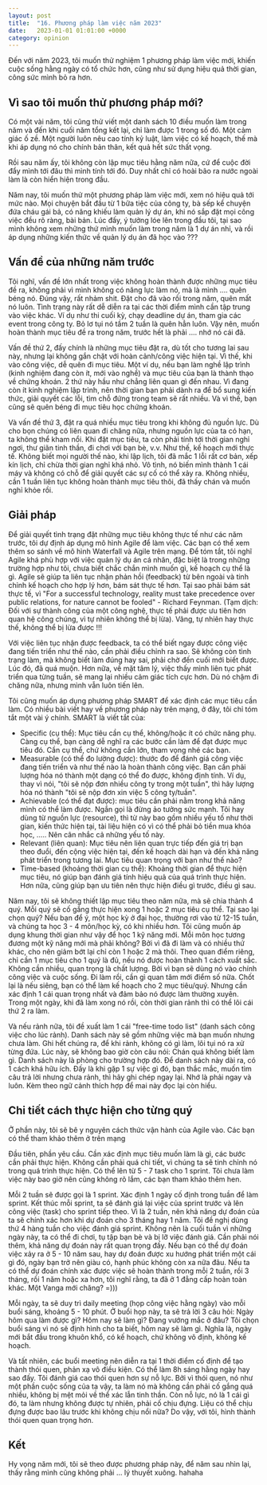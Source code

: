 ```yaml
---
layout: post
title:  "16. Phương pháp làm việc năm 2023"
date:   2023-01-01 01:01:00 +0000
category: opinion
---
```


Đến với năm 2023, tôi muốn thử nghiệm 1 phương pháp làm việc mới, khiến cuộc sống hằng ngày có tổ chức hơn, cũng như sử dụng hiệu quả thời gian, công sức mình bỏ ra hơn. 

## Vì sao tôi muốn thử phương pháp mới? 

Có một vài năm, tôi cũng thử viết một danh sách 10 điều muốn làm trong năm và đến khi cuối năm tổng kết lại, chỉ làm được 1 trong số đó. Một cảm giác ố zề. Một người luôn nêu cao tính kỷ luật, làm việc có kế hoạch, thế mà khi áp dụng nó cho chính bản thân, kết quả hết sức thất vọng. 

Rồi sau năm ấy, tôi không còn lập mục tiêu hằng năm nữa, cứ để cuộc đời đẩy mình tới đâu thì mình tính tới đó. Duy nhất chỉ có hoài bão ra nước ngoài làm là còn hiển hiện trong đầu. 

Năm nay, tôi muốn thử một phương pháp làm việc mới, xem nó hiệu quả tới mức nào. Mọi chuyện bắt đầu từ 1 bữa tiệc của công ty, bà sếp kể chuyện đứa cháu gái bả, có năng khiếu làm quản lý dự án, khi nó sắp đặt mọi công việc đều rõ ràng, bài bản. Lúc đấy, ý tưởng lóe lên trong đầu tôi, tại sao mình không xem những thứ mình muốn làm trong năm là 1 dự án nhỉ, và rồi áp dụng những kiến thức về quản lý dụ án đã học vào ??? 

## Vấn đề của những năm trước 

Tôi nghĩ, vấn đề lớn nhất trong việc không hoàn thành được những mục tiêu đề ra, không phải vì mình không có năng lực làm nó, mà là mình .... quên béng nó. Đúng vậy, rất nhảm shit. Đặt cho đã vào rồi trong năm, quên mất nó luôn. Tình trạng này rất dễ diễn ra tại các thời điểm mình cần tập trung vào việc khác. Ví dụ như thi cuối kỳ, chạy deadline dự án, tham gia các event trong công ty. Bỏ lơ tụi nó tầm 2 tuần là quên hẳn luôn. Vậy nên, muốn hoàn thành mục tiêu đề ra trong năm, trước hết là phải .... nhớ nó cái đã. 

Vấn đề thứ 2, đấy chính là những mục tiêu đặt ra, dù tốt cho tương lai sau này, nhưng lại không gắn chặt với hoàn cảnh/công việc hiện tại. Vì thế, khi vào công việc, dễ quên đi mục tiêu. Một ví dụ, nếu bạn làm nghề lập trình (kinh nghiệm đang còn ít, mới vào nghề) và mục tiêu của bạn là thành thạo về chứng khoán. 2 thứ này hầu như chẳng liên quan gì đến nhau. Vì đang còn ít kinh nghiệm lập trình, nên thời gian bạn phải dành ra để bổ sung kiến thức, giải quyết các lỗi, tìm chỗ đứng trong team sẽ rất nhiều. Và vì thế, bạn cũng sẽ quên béng đi mục tiêu học chứng khoán. 

Và vấn đề thứ 3, đặt ra quá nhiều mục tiêu trong khi không đủ nguồn lực. Dù cho bọn chúng có liên quan đi chăng nữa, nhưng nguồn lực của ta có hạn, ta không thể kham nổi. Khi đặt mục tiêu, ta còn phải tính tới thời gian nghỉ ngơi, thư giãn tinh thần, đi chơi với bạn bè, v.v. Như thế, kế hoạch mới thực tế. Không biết mọi người thế nào, khi lập lịch, tôi đã mắc 1 lỗi rất cơ bản, xếp kín lịch, chỉ chừa thời gian nghỉ khá nhỏ. Vô tình, nó biến mình thành 1 cái máy và không có chỗ để giải quyết các sự cố có thể xảy ra. Không nhiều, cần 1 tuần liên tục không hoàn thành mục tiêu thôi, đã thấy chán và muốn nghỉ khỏe rồi. 

## Giải pháp 

Để giải quyết tình trạng đặt những mục tiêu không thực tế như các năm trước, tôi dự định áp dụng mô hình Agile để làm việc. Các bạn có thể xem thêm so sánh về mô hình Waterfall và Agile trên mạng. Để tóm tắt, tôi nghĩ Agile khá phù hợp với việc quản lý dụ án cá nhân, đặc biệt là trong những trường hợp như tôi, chưa biết chắc chắn mình muốn gì, kế hoạch cụ thể là gì. Agile sẽ giúp ta liên tục nhận phản hồi (feedback) từ bên ngoài và tinh chỉnh kế hoạch cho hợp lý hơn, bám sát thực tế hơn. Tại sao phải bám sát thực tế, vì "For a successful technology, reality must take precedence over public relations, for nature cannot be fooled" - Richard Feynman. (Tạm dịch: Đối với sự thành công của một công nghệ, thực tế phải được ưu tiên hơn quan hệ công chúng, vì tự nhiên không thể bị lừa). Vâng, tự nhiên hay thực thế, không thể bị lừa được !!! 

Với việc liên tục nhận được feedback, ta có thể biết ngay được công việc đang tiến triển như thế nào, cần phải điều chỉnh ra sao. Sẽ không còn tình trạng làm, mà không biết làm đúng hay sai, phải chờ đến cuối mới biết được. Lúc đó, đã quá muộn. Hơn nữa, về mặt tâm lý, việc thấy mình liên tục phát triển qua từng tuần, sẽ mang lại nhiều cảm giác tích cực hơn. Dù nó chậm đi chăng nữa, nhưng mình vẫn luôn tiến lên. 

Tôi cũng muốn áp dụng phương pháp SMART để xác định các mục tiêu cần làm. Có nhiều bài viết hay về phương pháp này trên mạng, ở đây, tôi chỉ tóm tắt một vài ý chính. SMART là viết tắt của: 

- Specific (cụ thể): Mục tiêu cần cụ thể, không/hoặc ít có chức năng phụ. Càng cụ thể, bạn càng dễ nghĩ ra các bước cần làm để đạt được mục tiêu đó. Cần cụ thể, chứ không cần lớn, tham vọng nhé các bạn.
- Measurable (có thể đo lường được): thước đo để đánh giá công việc đang tiến triển và như thế nào là hoàn thành công việc. Bạn cần phải lượng hóa nó thành một dạng có thể đo được, không định tính. Ví dụ, thay vì nói, "tôi sẽ nộp đơn nhiều công ty trong một tuần", thì hãy lượng hóa nó thành "tôi sẽ nộp đơn xin việc 5 công ty/tuần". 
- Achievable (có thể đạt được): mục tiêu cần phải nằm trong khả năng mình có thể làm được. Ngắn gọi là đừng ảo tưởng sức mạnh. Tôi hay dùng từ nguồn lực (resource), thì từ này bao gồm nhiều yếu tố như thời gian, kiến thức hiện tại, tài liệu hiện có vì có thể phải bỏ tiền mua khóa học, ..... Nên cân nhắc cả những yếu tố này.
- Relevant (liên quan): Mục tiêu nên liên quan trực tiếp đến giá trị bạn theo đuổi, đến cộng việc hiện tại, đến kế hoạch dài hạn và đến khả năng phát triển trong tương lai. Mục tiêu quan trọng với bạn như thế nào? 
- Time-based (khoảng thời gian cụ thể): Khoảng thời gian để thực hiện mục tiêu, nó giúp bạn đánh giá tính hiệu quả của quá trình thực hiện. Hơn nữa, cũng giúp bạn ưu tiên nên thực hiện điều gì trước, điều gì sau. 

Năm nay, tôi sẽ không thiết lập mục tiêu theo năm nữa, mà sẽ chia thành 4 quý. Mỗi quý sẽ cố gắng thực hiện xong 1 hoặc 2 mục tiêu cụ thể. Tại sao lại chọn quý? Nếu bạn để ý, một học kỳ ở đại học, thường rơi vào từ 12-15 tuần, và chúng ta học 3 - 4 môn/học kỳ, có khi nhiều hơn. Tôi cũng muốn áp dụng khung thời gian như vậy để học 1 kỹ năng mới. Mỗi môn học tương đương một kỹ năng mới mà phải không? Bởi vì đã đi làm và có nhiều thứ khác, cho nên giảm bớt lại chỉ còn 1 hoặc 2 mà thôi. Theo quan điểm riêng, chỉ cần 1 mục tiêu cho 1 quý là đủ, nếu nó được hoàn thành 1 cách xuất sắc. Không cần nhiều, quan trọng là chất lượng. Bởi vì bạn sẽ dùng nó vào chính công việc và cuộc sống. Đi làm rồi, cần gì quan tâm mới điểm số nữa. Chốt lại là nếu siêng, bạn có thể làm kế hoạch cho 2 mục tiêu/quý. Nhưng cần xác định 1 cái quan trọng nhất và đảm bảo nó được làm thường xuyên. Trong một ngày, khi đã làm xong nó rồi, còn thời gian rảnh thì có thể lôi cái thứ 2 ra làm. 

Và nếu rảnh nữa, tôi đề xuất làm 1 cái "free-time todo list" (danh sách công việc cho lúc rảnh). Danh sách này sẽ gồm những việc mà bạn muốn nhưng chưa làm. Ghi hết chúng ra, để khi rảnh, không có gì làm, lôi tụi nó ra xử từng đứa. Lúc này, sẽ không bao giờ còn câu nói: Chán quá không biết làm gì. Danh sách này là phòng cho trường hợp đó. Để danh sách này dài ra, có 1 cách khá hữu ích. Đấy là khi gặp 1 sự việc gì đó, bạn thắc mắc, muốn tìm câu trả lời nhưng chưa rảnh, thì hãy ghi chép ngay lại. Nhớ là phải ngay và luôn. Kèm theo ngữ cảnh thích hợp để mai này đọc lại còn hiểu.

## Chi tiết cách thực hiện cho từng quý 

Ở phần này, tôi sẽ bê y nguyên cách thức vận hành của Agile vào. Các bạn có thể tham khảo thêm ở trên mạng 

Đầu tiên, phần yêu cầu. Cần xác định mục tiêu muốn làm là gì, các bước cần phải thực hiện. Không cần phải quá chi tiết, vì chúng ta sẽ tinh chỉnh nó trong quá trình thực hiện. Có thể lên từ 5 - 7 task cho 1 sprint. Tôi chưa làm việc này bao giờ nên cũng không rõ lắm, các bạn tham khảo thêm hen. 

Mỗi 2 tuần sẽ được gọi là 1 sprint. Xác định 1 ngày cố định trong tuần để làm sprint. Kết thúc mỗi sprint, ta sẽ đánh giá lại việc của sprint trước và lên công việc (task) cho sprint tiếp theo. Vì là 2 tuần, nên khả năng dự đoán của ta sẽ chính xác hơn khi dự đoán cho 3 tháng hay 1 năm. Tôi đề nghị dùng thứ 4 hàng tuần cho việc đánh giá sprint. Không nên là cuối tuần vì những ngày này, ta có thể đi chơi, tụ tập bạn bè và bị lỡ việc đánh giá. Cần phải nói thêm, khả năng dự đoán này rất quan trọng đấy. Nếu bạn có thể dự đoán việc xảy ra ở 5 - 10 năm sau, hay dự đoán được xu hướng phát triển một cái gì đó, ngày bạn trở nên giàu có, hạnh phúc không còn xa nữa đâu. Nếu ta có thể dự đoán chính xác được việc sẽ hoàn thành trong mỗi 2 tuần, rồi 3 tháng, rồi 1 năm hoặc xa hơn, tôi nghĩ rằng, ta đã ở 1 đẳng cấp hoàn toàn khác. Một Vanga mới chăng? =)))

Mỗi ngày, ta sẽ duy trì daily meeting (họp công việc hằng ngày) vào mỗi buổi sáng, khoảng 5 - 10 phút. Ở buổi họp này, ta sẽ trả lời 3 câu hỏi: Ngày hôm qua làm được gì? Hôm nay sẽ làm gì? Đang vướng mắc ở đâu? Tôi chọn buổi sáng vì nó sẽ định hình cho ta biết, hôm nay sẽ làm gì. Nghĩa là, ngày mới bắt đầu trong khuôn khổ, có kế hoạch, chứ không vô định, không kế hoạch. 

Và tất nhiên, các buổi meeting nên diễn ra tại 1 thời điểm cố định để tạo thành thói quen, phản xạ vô điều kiện. Có thể làm 8h sáng hằng ngày hay sao đấy. Tôi đánh giá cao thói quen hơn sự nỗ lực. Bởi vì thói quen, nó như một phần cuộc sống của ta vậy, ta làm nó mà không cần phải cố gắng quá nhiều, không bị mệt mỏi về thể xác lẫn tinh thần. Còn nỗ lực, nó là 1 cái gì đó, ta làm nhưng không được tự nhiên, phải cố chịu đựng. Liệu có thể chịu đựng được bao lâu trước khi không chịu nổi nữa? Do vậy, với tôi, hình thành thói quen quan trọng hơn.

## Kết

Hy vọng năm mới, tôi sẽ theo được phương pháp này, để năm sau nhìn lại, thấy rằng mình cũng không phải ... lý thuyết xuông. hahaha 
